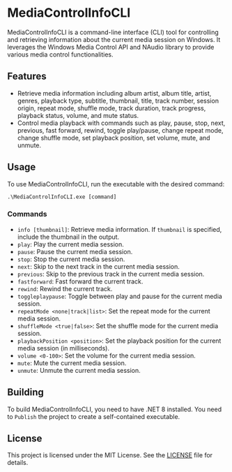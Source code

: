 # MediaControlInfoCLI

MediaControlInfoCLI is a command-line interface (CLI) tool for controlling and retrieving information about the current media session on Windows. It leverages the Windows Media Control API and NAudio library to provide various media control functionalities.

## Features

- Retrieve media information including album artist, album title, artist, genres, playback type, subtitle, thumbnail, title, track number, session origin, repeat mode, shuffle mode, track duration, track progress, playback status, volume, and mute status.
- Control media playback with commands such as play, pause, stop, next, previous, fast forward, rewind, toggle play/pause, change repeat mode, change shuffle mode, set playback position, set volume, mute, and unmute.

## Usage

To use MediaControlInfoCLI, run the executable with the desired command:

`.\MediaControlInfoCLI.exe [command]`

### Commands

- `info [thumbnail]`: Retrieve media information. If `thumbnail` is specified, include the thumbnail in the output.
- `play`: Play the current media session.
- `pause`: Pause the current media session.
- `stop`: Stop the current media session.
- `next`: Skip to the next track in the current media session.
- `previous`: Skip to the previous track in the current media session.
- `fastforward`: Fast forward the current track.
- `rewind`: Rewind the current track.
- `toggleplaypause`: Toggle between play and pause for the current media session.
- `repeatMode <none|track|list>`: Set the repeat mode for the current media session.
- `shuffleMode <true|false>`: Set the shuffle mode for the current media session.
- `playbackPosition <position>`: Set the playback position for the current media session (in milliseconds).
- `volume <0-100>`: Set the volume for the current media session.
- `mute`: Mute the current media session.
- `unmute`: Unmute the current media session.

## Building

To build MediaControlInfoCLI, you need to have .NET 8 installed. You need to `Publish` the project to create a self-contained executable.

## License

This project is licensed under the MIT License. See the [LICENSE](LICENSE) file for details.
